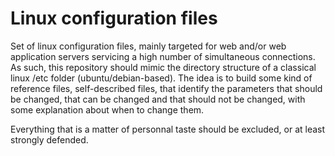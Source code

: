 Linux configuration files
=========================

Set of linux configuration files, mainly targeted for web and/or web application servers servicing a high number of simultaneous connections. As such, this repository should mimic the directory structure of a classical linux /etc folder (ubuntu/debian-based).
The idea is to build some kind of reference files, self-described files, that identify the parameters that should be changed, that can be changed and that should not be changed, with some explanation about when to change them.

Everything that is a matter of personnal taste should be excluded, or at least strongly defended.
